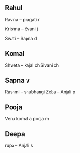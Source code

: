 ## Rahul
Ravina – pragati r

Krishna – Svani j

Swati – Sapna d

## Komal
Shweta – kajal ch
Sivani ch

## Sapna v
Rashmi – shubhangi
Zeba – Anjali p

## Pooja
Venu
komal a
pooja m

## Deepa 
rupa – Anjali s
